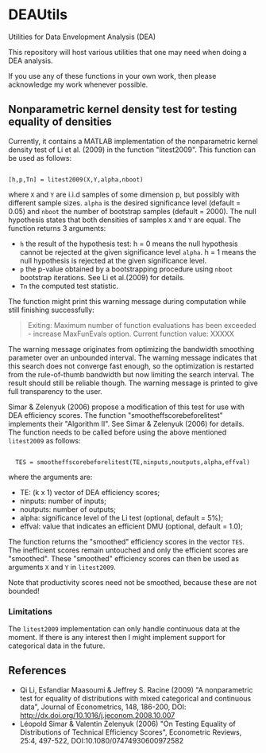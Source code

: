 # DEAUtils
Utilities for Data Envelopment Analysis (DEA)

This repository will host various utilities that one may need when doing a DEA analysis.

If you use any of these functions in your own work, then please acknowledge my work whenever possible.

## Nonparametric kernel density test for testing equality of densities
Currently, it contains a MATLAB implementation of the nonparametric kernel density test of Li et al. (2009) in the function "litest2009". This function can be used as follows:

<code>
[h,p,Tn] = litest2009(X,Y,alpha,nboot)
</code>

where <code>X</code> and <code>Y</code> are i.i.d samples of some dimension p, but possibly with different sample sizes. <code>alpha</code> is the desired significance level (default = 0.05) and <code>nboot</code> the number of bootstrap samples (default = 2000). The null hypothesis states that both densities of samples <code>X</code> and <code>Y</code> are equal.
The function returns 3 arguments:
- <code>h</code> the result of the hypothesis test: h = 0 means the null hypothesis cannot be rejected at the given significance level <code>alpha</code>. h = 1 means the null hypothesis is rejected at the given significance level.
- <code>p</code> the p-value obtained by a bootstrapping procedure using <code>nboot</code> bootstrap iterations. See Li et al.(2009) for details.
- <code>Tn</code> the computed test statistic.

The function might print this warning message during computation while still finishing successfully:

>Exiting: Maximum number of function evaluations has been exceeded
>         - increase MaxFunEvals option.
>         Current function value: XXXXX

The warning message originates from optimizing the bandwidth smoothing parameter over an unbounded interval. The warning message indicates that this search does not converge fast enough, so the optimization is restarted from the rule-of-thumb bandwidth but now limiting the search interval. The result should still be reliable though. The warning message is printed to give full transparency to the user.

Simar & Zelenyuk (2006) propose a modification of this test for use with DEA efficiency scores. The function "smootheffscorebeforelitest" implements their "Algorithm II". See Simar & Zelenyuk (2006) for details. The function needs to be called before using the above mentioned <code>litest2009</code> as follows:

<code>
  TES = smootheffscorebeforelitest(TE,ninputs,noutputs,alpha,effval)
</code>

where the arguments are:
- TE: (k x 1) vector of DEA efficiency scores;
- ninputs: number of inputs;
- noutputs: number of outputs;
- alpha: significance level of the Li test (optional, default = 5%);
- effval: value that indicates an efficient DMU (optional, default = 1.0);

The function returns the "smoothed" efficiency scores in the vector <code>TES</code>. The inefficient scores remain untouched and only the efficient scores are "smoothed". These "smoothed" efficiency scores can then be used as arguments <code>X</code> and <code>Y</code> in <code>litest2009</code>.

Note that productivity scores need not be smoothed, because these are not bounded!

### Limitations
The <code>litest2009</code> implementation can only handle continuous data at the moment. If there is any interest then I might implement support for categorical data in the future.


## References
* Qi Li, Esfandiar Maasoumi & Jeffrey S. Racine (2009) "A nonparametric test for equality of distributions with mixed categorical and continuous data", Journal of Econometrics, 148, 186-200, DOI: http://dx.doi.org/10.1016/j.jeconom.2008.10.007
*  Léopold Simar & Valentin Zelenyuk (2006) "On Testing Equality of Distributions of Technical Efficiency Scores", Econometric Reviews, 25:4, 497-522, DOI:10.1080/07474930600972582
